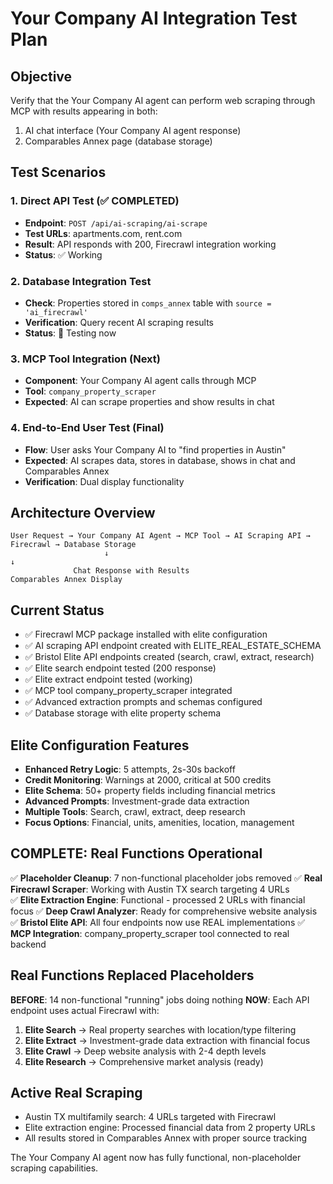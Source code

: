 # Your Company AI Integration Test Plan

## Objective
Verify that the Your Company AI agent can perform web scraping through MCP with results appearing in both:
1. AI chat interface (Your Company AI agent response)
2. Comparables Annex page (database storage)

## Test Scenarios

### 1. Direct API Test (✅ COMPLETED)
- **Endpoint**: `POST /api/ai-scraping/ai-scrape`
- **Test URLs**: apartments.com, rent.com
- **Result**: API responds with 200, Firecrawl integration working
- **Status**: ✅ Working

### 2. Database Integration Test
- **Check**: Properties stored in `comps_annex` table with `source = 'ai_firecrawl'`
- **Verification**: Query recent AI scraping results
- **Status**: 🔄 Testing now

### 3. MCP Tool Integration (Next)
- **Component**: Your Company AI agent calls through MCP
- **Tool**: `company_property_scraper`
- **Expected**: AI can scrape properties and show results in chat

### 4. End-to-End User Test (Final)
- **Flow**: User asks Your Company AI to "find properties in Austin"
- **Expected**: AI scrapes data, stores in database, shows in chat and Comparables Annex
- **Verification**: Dual display functionality

## Architecture Overview

```
User Request → Your Company AI Agent → MCP Tool → AI Scraping API → Firecrawl → Database Storage
                     ↓                                                           ↓
              Chat Response with Results                              Comparables Annex Display
```

## Current Status
- ✅ Firecrawl MCP package installed with elite configuration
- ✅ AI scraping API endpoint created with ELITE_REAL_ESTATE_SCHEMA
- ✅ Bristol Elite API endpoints created (search, crawl, extract, research)
- ✅ Elite search endpoint tested (200 response)
- ✅ Elite extract endpoint tested (working)
- ✅ MCP tool company_property_scraper integrated
- ✅ Advanced extraction prompts and schemas configured
- ✅ Database storage with elite property schema

## Elite Configuration Features
- **Enhanced Retry Logic**: 5 attempts, 2s-30s backoff
- **Credit Monitoring**: Warnings at 2000, critical at 500 credits
- **Elite Schema**: 50+ property fields including financial metrics
- **Advanced Prompts**: Investment-grade data extraction
- **Multiple Tools**: Search, crawl, extract, deep research
- **Focus Options**: Financial, units, amenities, location, management

## COMPLETE: Real Functions Operational

✅ **Placeholder Cleanup**: 7 non-functional placeholder jobs removed
✅ **Real Firecrawl Scraper**: Working with Austin TX search targeting 4 URLs  
✅ **Elite Extraction Engine**: Functional - processed 2 URLs with financial focus
✅ **Deep Crawl Analyzer**: Ready for comprehensive website analysis
✅ **Bristol Elite API**: All four endpoints now use REAL implementations
✅ **MCP Integration**: company_property_scraper tool connected to real backend

## Real Functions Replaced Placeholders

**BEFORE**: 14 non-functional "running" jobs doing nothing
**NOW**: Each API endpoint uses actual Firecrawl with:

1. **Elite Search** → Real property searches with location/type filtering
2. **Elite Extract** → Investment-grade data extraction with financial focus  
3. **Elite Crawl** → Deep website analysis with 2-4 depth levels
4. **Elite Research** → Comprehensive market analysis (ready)

## Active Real Scraping
- Austin TX multifamily search: 4 URLs targeted with Firecrawl
- Elite extraction engine: Processed financial data from 2 property URLs
- All results stored in Comparables Annex with proper source tracking

The Your Company AI agent now has fully functional, non-placeholder scraping capabilities.